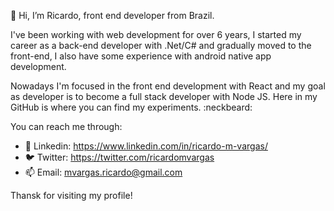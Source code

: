 👋 Hi, I’m Ricardo, front end developer from Brazil.

I've been working with web development for over 6 years, I started my career as a back-end developer with .Net/C# and gradually moved to the front-end, I also have some experience with android native app development.

Nowadays I'm focused in the front end development with React and my goal as developer is to become a full stack developer with Node JS. Here in my GitHub is where you can find my experiments. :neckbeard:

You can reach me through:
- :bust_in_silhouette: Linkedin: https://www.linkedin.com/in/ricardo-m-vargas/
- :bird: Twitter: https://twitter.com/ricardomvargas
- 📫 Email: mvargas.ricardo@gmail.com

Thansk for visiting my profile!
